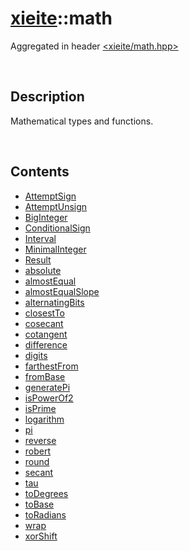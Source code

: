 # [xieite](./xieite.md)\:\:math
Aggregated in header [<xieite/math.hpp>](../include/xieite/math.hpp)

&nbsp;

## Description
Mathematical types and functions.

&nbsp;

## Contents
- [AttemptSign](./math/AttemptSign.md)
- [AttemptUnsign](./math/AttemptUnsign.md)
- [BigInteger](./math/BigInteger.md)
- [ConditionalSign](./math/ConditionalSign.md)
- [Interval](./math/Interval.md)
- [MinimalInteger](./math/MinimalInteger.md)
- [Result](./math/Result.md)
- [absolute](./math/absolute.md)
- [almostEqual](./math/almostEqual.md)
- [almostEqualSlope](./math/almostEqualSlope.md)
- [alternatingBits](./math/alternatingBits.md)
- [closestTo](./math/closestTo.md)
- [cosecant](./math/cosecant.md)
- [cotangent](./math/cotangent.md)
- [difference](./math/difference.md)
- [digits](./math/digits.md)
- [farthestFrom](./math/farthestFrom.md)
- [fromBase](./math/fromBase.md)
- [generatePi](./math/generatePi.md)
- [isPowerOf2](./math/isPowerOf2.md)
- [isPrime](./math/isPrime.md)
- [logarithm](./math/logarithm.md)
- [pi](./math/pi.md)
- [reverse](./math/reverse.md)
- [robert](./math/robert.md)
- [round](./math/round.md)
- [secant](./math/secant.md)
- [tau](./math/tau.md)
- [toDegrees](./math/toDegrees.md)
- [toBase](./math/toBase.md)
- [toRadians](./math/toRadians.md)
- [wrap](./math/wrap.md)
- [xorShift](./math/xorShift.md)
